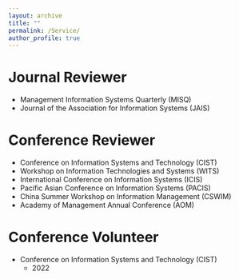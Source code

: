 ```yaml
---
layout: archive
title: ""
permalink: /Service/
author_profile: true
---
```



Journal Reviewer
======
* Management Information Systems Quarterly (MISQ)
* Journal of the Association for Information Systems (JAIS)

Conference Reviewer
======
* Conference on Information Systems and Technology (CIST)
* Workshop on Information Technologies and Systems (WITS)
* International Conference on Information Systems (ICIS)
* Pacific Asian Conference on Information Systems (PACIS)
* China Summer Workshop on Information Management (CSWIM)
* Academy of Management Annual Conference (AOM)


Conference Volunteer
======
 * Conference on Information Systems and Technology (CIST) 
   * 2022

